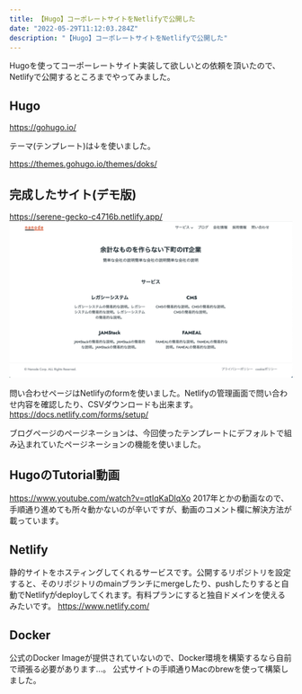 ```yaml
---
title: 【Hugo】コーポレートサイトをNetlifyで公開した
date: "2022-05-29T11:12:03.284Z"
description: "【Hugo】コーポレートサイトをNetlifyで公開した"
---
```


Hugoを使ってコーポーレートサイト実装して欲しいとの依頼を頂いたので、Netlifyで公開するところまでやってみました。

## Hugo
<a href="https://gohugo.io/" target="_blank">https://gohugo.io/</a>

テーマ(テンプレート)は↓を使いました。

https://themes.gohugo.io/themes/doks/

## 完成したサイト(デモ版)
https://serene-gecko-c4716b.netlify.app/
![Image](./img1.png)


問い合わせページはNetlifyのformを使いました。Netlifyの管理画面で問い合わせ内容を確認したり、CSVダウンロードも出来ます。
https://docs.netlify.com/forms/setup/

ブログページのページネーションは、今回使ったテンプレートにデフォルトで組み込まれていたページネーションの機能を使いました。

## HugoのTutorial動画
https://www.youtube.com/watch?v=qtIqKaDlqXo
2017年とかの動画なので、手順通り進めても所々動かないのが辛いですが、動画のコメント欄に解決方法が載っています。

## Netlify
静的サイトをホスティングしてくれるサービスです。公開するリポジトリを設定すると、そのリポジトリのmainブランチにmergeしたり、pushしたりすると自動でNetlifyがdeployしてくれます。有料プランにすると独自ドメインを使えるみたいです。
https://www.netlify.com/

## Docker
公式のDocker Imageが提供されていないので、Docker環境を構築するなら自前で頑張る必要があります...。
公式サイトの手順通りMacのbrewを使って構築しました。
